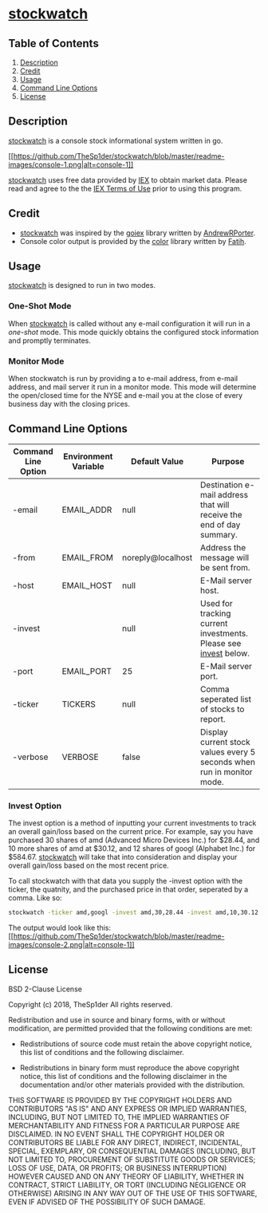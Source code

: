 # [stockwatch](//github.com/TheSp1der/stockwatch)

## Table of Contents

1. [Description](#description)
2. [Credit](#credit)
3. [Usage](#usage)
4. [Command Line Options](#command-line-options)
4. [License](#license)

## Description

[stockwatch](//github.com/TheSp1der/stockwatch) is a console stock informational
system written in go.

[[https://github.com/TheSp1der/stockwatch/blob/master/readme-images/console-1.png|alt=console-1]]

[stockwatch](//github.com/TheSp1der/stockwatch) uses free data provided by
[IEX](//iextrading.com/developer/) to obtain market data. Please read and agree
to the the [IEX Terms of Use](//iextrading.com/api-exhibit-a/) prior to using this
program.

## Credit

* [stockwatch](//github.com/TheSp1der/stockwatch) was inspired by the
[goiex](//github.com/AndrewRPorter/goiex) library written by
[AndrewRPorter](//github.com/AndrewRPorter).
* Console color output is provided by the [color](//github.com/fatih/color) library
written by [Fatih](//github.com/fatih).

## Usage

[stockwatch](//github.com/TheSp1der/stockwatch) is designed to run in two modes.

### One-Shot Mode

When [stockwatch](//github.com/TheSp1der/stockwatch) is called without any e-mail
configuration it will run in a *one-shot* mode. This mode quickly obtains the
configured stock information and promptly terminates.

### Monitor Mode

When stockwatch is run by providing a to e-mail address, from e-mail address, and
mail server it run in a monitor mode. This mode will determine the open/closed time
for the NYSE and e-mail you at the close of every business day with the closing
prices.

## Command Line Options

| Command Line Option | Environment Variable | Default Value     | Purpose |
|---------------------|----------------------|-------------------|---------|
| -email              | EMAIL_ADDR           | null              | Destination e-mail address that will receive the end of day summary. |
| -from               | EMAIL_FROM           | noreply@localhost | Address the message will be sent from. |
| -host               | EMAIL_HOST           | null              | E-Mail server host.
| -invest             |                      | null              | Used for tracking current investments. Please see [invest](#invest-option) below. |
| -port               | EMAIL_PORT           | 25                | E-Mail server port. |
| -ticker             | TICKERS              | null              | Comma seperated list of stocks to report. |
| -verbose            | VERBOSE              | false             | Display current stock values every 5 seconds when run in monitor mode. |

### Invest Option

The invest option is a method of inputting your current investments to track an
overall gain/loss based on the current price. For example, say you have purchased
30 shares of amd (Advanced Micro Devices Inc.) for $28.44, and 10 more shares of
amd at $30.12, and 12 shares of googl (Alphabet Inc.) for $584.67.
[stockwatch](//github.com/TheSp1der/stockwatch) will take that into consideration
and display your overall gain/loss based on the most recent price.

To call stockwatch with that data you supply the -invest option with the ticker,
the quatnity, and the purchased price in that order, seperated by a comma. Like
so:

```bash
stockwatch -ticker amd,googl -invest amd,30,28.44 -invest amd,10,30.12 -invest googl,12,584.67
```

The output would look like this:
[[https://github.com/TheSp1der/stockwatch/blob/master/readme-images/console-2.png|alt=console-1]]

## License

BSD 2-Clause License

Copyright (c) 2018, TheSp1der
All rights reserved.

Redistribution and use in source and binary forms, with or without
modification, are permitted provided that the following conditions are met:

* Redistributions of source code must retain the above copyright notice, this
  list of conditions and the following disclaimer.

* Redistributions in binary form must reproduce the above copyright notice,
  this list of conditions and the following disclaimer in the documentation
  and/or other materials provided with the distribution.

THIS SOFTWARE IS PROVIDED BY THE COPYRIGHT HOLDERS AND CONTRIBUTORS "AS IS"
AND ANY EXPRESS OR IMPLIED WARRANTIES, INCLUDING, BUT NOT LIMITED TO, THE
IMPLIED WARRANTIES OF MERCHANTABILITY AND FITNESS FOR A PARTICULAR PURPOSE ARE
DISCLAIMED. IN NO EVENT SHALL THE COPYRIGHT HOLDER OR CONTRIBUTORS BE LIABLE
FOR ANY DIRECT, INDIRECT, INCIDENTAL, SPECIAL, EXEMPLARY, OR CONSEQUENTIAL
DAMAGES (INCLUDING, BUT NOT LIMITED TO, PROCUREMENT OF SUBSTITUTE GOODS OR
SERVICES; LOSS OF USE, DATA, OR PROFITS; OR BUSINESS INTERRUPTION) HOWEVER
CAUSED AND ON ANY THEORY OF LIABILITY, WHETHER IN CONTRACT, STRICT LIABILITY,
OR TORT (INCLUDING NEGLIGENCE OR OTHERWISE) ARISING IN ANY WAY OUT OF THE USE
OF THIS SOFTWARE, EVEN IF ADVISED OF THE POSSIBILITY OF SUCH DAMAGE.